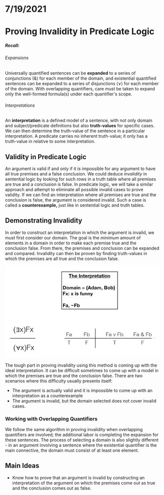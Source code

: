 # 7/19/2021
# Proving Invalidity in Predicate Logic

##### Recall:

###### Expansions
Universally quantified sentences can be **expanded** to a series of conjunctions (&) for each member of the domain, and existential quantified sentences can be expanded to a series of disjunctions (&or;) for each member of the domain. With overlapping quantifiers, care must be taken to expand only the well-formed formula(s) under each quantifier's scope.

###### Interpretations
An **interpretation** is a defined model of a sentence, with not only domain and subject/predicate definitions but also **truth-values** for specific cases. We can then determine the truth-value of the sentence in a particular interpretation. A predicate carries no inherent truth-value; it only has a truth-value in relative to some interpretation.

## Validity in Predicate Logic
An argument is valid if and only if it is impossible for any argument to have all true premises and a false conclusion. We could deduce *invalidity* in sentential logic by looking for such rows in a truth table where all premises are true and a conclusion is false. In predicate logic, we will take a similar approach and attempt to eliminate all possible invalid cases to prove validity. If we can find an interpretation where all premises are true and the conclusion is false, the argument is considered invalid. Such a case is called a **counterexample,** just like in sentential logic and truth tables.

## Demonstrating Invalidity
In order to construct an interpretation in which the argument is invalid, we must first consider our domain. The goal is the *minimum* amount of elements in a domain in order to make each premise true and the conclusion false. From there, the premises and conclusion can be expanded and compared. Invalidity can then be proven by finding truth-values in which the premises are all true and the conclusion false.

![Example of invalidity in PL](../images/pl-invalidity.png)

The tough part in proving invalidity using this method is coming up with the ideal interpretation. It can be difficult sometimes to come up with a model in which the premises are true and the conclusion false. There are two scenarios where this difficulty usually presents itself:
- The argument is actually valid and it is impossible to come up with an interpretation as a counterexample
- The argument is invalid, but the domain selected does not cover invalid cases.

### Working with Overlapping Quantifiers
We follow the same algorithm in proving invalidity when overlapping quantifiers are involved; the additional labor is completing the expansion for these sentences. The process of selecting a domain is also slightly different - in an argument involving a sentence where the existential quantifier is the main connective, the domain must consist of at least one element.

## Main Ideas
- Know how to prove that an argument is invalid by 
constructing an interpretation of the argument on 
which the premises come out as true and the 
conclusion comes out as false.